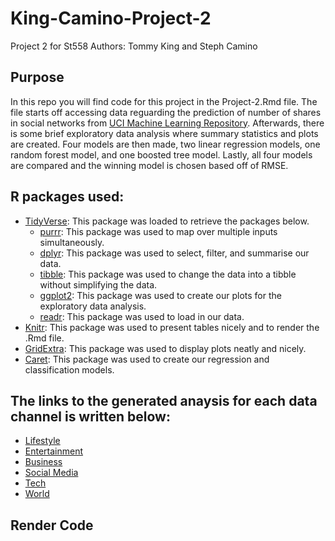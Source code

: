 # King-Camino-Project-2
Project 2 for St558 
Authors: Tommy King and Steph Camino

## Purpose  

In this repo you will find code for this project in the Project-2.Rmd file. The file starts off accessing data reguarding the prediction of number of shares in social networks from [UCI Machine Learning Repository](https://archive.ics.uci.edu/ml/datasets/Online+News+Popularity). Afterwards, there is some brief exploratory data analysis where summary statistics and plots are created. Four models are then made, two linear regression models, one random forest model, and one boosted tree model. Lastly, all four models are compared and the winning model is chosen based off of RMSE.   

## R packages used:  

* [TidyVerse](https://www.tidyverse.org/): This package was loaded to retrieve the packages below.
  * [purrr](https://purrr.tidyverse.org/): This package was used to map over multiple inputs simultaneously.
  * [dplyr](https://dplyr.tidyverse.org/): This package was used to select, filter, and summarise our data. 
  * [tibble](https://tibble.tidyverse.org/): This package was used to change the data into a tibble without simplifying the data.
  * [ggplot2](https://ggplot2.tidyverse.org/): This package was used to create our plots for the exploratory data analysis.
  * [readr](https://readr.tidyverse.org/): This package was used to load in our data. 
* [Knitr](https://cran.r-project.org/web/packages/knitr/index.html): This package was used to present tables nicely and to render the .Rmd file. 
* [GridExtra](https://cran.r-project.org/web/packages/gridExtra/index.html): This package was used to display plots neatly and nicely.
* [Caret](https://cran.r-project.org/web/packages/caret/index.html): This package was used to create our regression and classification models. 


## The links to the generated anaysis for each data channel is written below:  

* [Lifestyle]()
* [Entertainment]()
* [Business]()
* [Social Media]()
* [Tech]()
* [World]()

## Render Code


